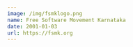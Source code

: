 ```yaml
---
image: /img/fsmklogo.png
name: Free Software Movement Karnataka
date: 2001-01-03
url: https://fsmk.org
---
```

